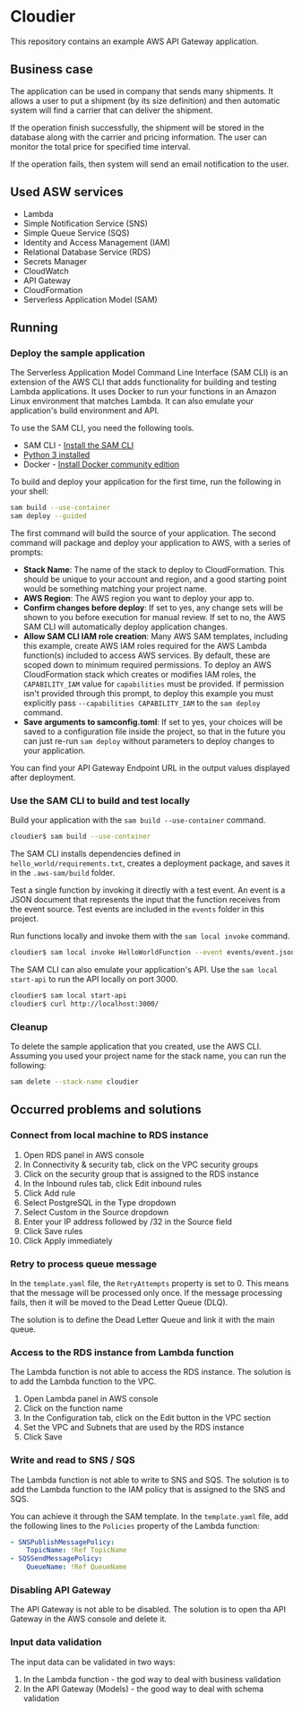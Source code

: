 # Cloudier

This repository contains an example AWS API Gateway application.

## Business case

The application can be used in company that sends many shipments. It allows a user to put a shipment
(by its size definition) and then automatic system will find a carrier that can deliver the shipment.

If the operation finish successfully, the shipment will be stored in the database along with the
carrier and pricing information. The user can monitor the total price for specified time interval.

If the operation fails, then system will send an email notification to the user.

## Used ASW services

- Lambda
- Simple Notification Service (SNS)
- Simple Queue Service (SQS)
- Identity and Access Management (IAM)
- Relational Database Service (RDS)
- Secrets Manager
- CloudWatch
- API Gateway
- CloudFormation
- Serverless Application Model (SAM)

## Running

### Deploy the sample application

The Serverless Application Model Command Line Interface (SAM CLI) is an extension of the AWS CLI that adds functionality
for building and testing Lambda applications. It uses Docker to run your functions in an Amazon Linux environment that
matches Lambda. It can also emulate your application's build environment and API.

To use the SAM CLI, you need the following tools.

* SAM
  CLI - [Install the SAM CLI](https://docs.aws.amazon.com/serverless-application-model/latest/developerguide/serverless-sam-cli-install.html)
* [Python 3 installed](https://www.python.org/downloads/)
* Docker - [Install Docker community edition](https://hub.docker.com/search/?type=edition&offering=community)

To build and deploy your application for the first time, run the following in your shell:

```bash
sam build --use-container
sam deploy --guided
```

The first command will build the source of your application. The second command will package and deploy your application
to AWS, with a series of prompts:

* **Stack Name**: The name of the stack to deploy to CloudFormation. This should be unique to your account and region,
  and a good starting point would be something matching your project name.
* **AWS Region**: The AWS region you want to deploy your app to.
* **Confirm changes before deploy**: If set to yes, any change sets will be shown to you before execution for manual
  review. If set to no, the AWS SAM CLI will automatically deploy application changes.
* **Allow SAM CLI IAM role creation**: Many AWS SAM templates, including this example, create AWS IAM roles required for
  the AWS Lambda function(s) included to access AWS services. By default, these are scoped down to minimum required
  permissions. To deploy an AWS CloudFormation stack which creates or modifies IAM roles, the `CAPABILITY_IAM` value
  for `capabilities` must be provided. If permission isn't provided through this prompt, to deploy this example you must
  explicitly pass `--capabilities CAPABILITY_IAM` to the `sam deploy` command.
* **Save arguments to samconfig.toml**: If set to yes, your choices will be saved to a configuration file inside the
  project, so that in the future you can just re-run `sam deploy` without parameters to deploy changes to your
  application.

You can find your API Gateway Endpoint URL in the output values displayed after deployment.

### Use the SAM CLI to build and test locally

Build your application with the `sam build --use-container` command.

```bash
cloudier$ sam build --use-container
```

The SAM CLI installs dependencies defined in `hello_world/requirements.txt`, creates a deployment package, and saves it
in the `.aws-sam/build` folder.

Test a single function by invoking it directly with a test event. An event is a JSON document that represents the input
that the function receives from the event source. Test events are included in the `events` folder in this project.

Run functions locally and invoke them with the `sam local invoke` command.

```bash
cloudier$ sam local invoke HelloWorldFunction --event events/event.json
```

The SAM CLI can also emulate your application's API. Use the `sam local start-api` to run the API locally on port 3000.

```bash
cloudier$ sam local start-api
cloudier$ curl http://localhost:3000/
```

### Cleanup

To delete the sample application that you created, use the AWS CLI. Assuming you used your project name for the stack
name, you can run the following:

```bash
sam delete --stack-name cloudier
```

## Occurred problems and solutions

### Connect from local machine to RDS instance 

1. Open RDS panel in AWS console
2. In Connectivity & security tab, click on the VPC security groups
3. Click on the security group that is assigned to the RDS instance
4. In the Inbound rules tab, click Edit inbound rules
5. Click Add rule
6. Select PostgreSQL in the Type dropdown
7. Select Custom in the Source dropdown
8. Enter your IP address followed by /32 in the Source field
9. Click Save rules
10. Click Apply immediately

### Retry to process queue message

In the `template.yaml` file, the `RetryAttempts` property is set to 0. This means that the message will be processed only
once. If the message processing fails, then it will be moved to the Dead Letter Queue (DLQ).

The solution is to define the Dead Letter Queue and link it with the main queue.

### Access to the RDS instance from Lambda function

The Lambda function is not able to access the RDS instance. The solution is to add the Lambda function to the VPC.

1. Open Lambda panel in AWS console
2. Click on the function name
3. In the Configuration tab, click on the Edit button in the VPC section
4. Set the VPC and Subnets that are used by the RDS instance
5. Click Save

### Write and read to SNS / SQS

The Lambda function is not able to write to SNS and SQS. The solution is to add the Lambda function to the IAM policy
that is assigned to the SNS and SQS.

You can achieve it through the SAM template. In the `template.yaml` file, add the following lines to the `Policies`
property of the Lambda function:

```yaml
- SNSPublishMessagePolicy:
    TopicName: !Ref TopicName
- SQSSendMessagePolicy:
    QueueName: !Ref QueueName
```

### Disabling API Gateway

The API Gateway is not able to be disabled. The solution is to open tha API Gateway in the AWS console and delete it.

### Input data validation

The input data can be validated in two ways:

1. In the Lambda function - the god way to deal with business validation
2. In the API Gateway (Models) - the good way to deal with schema validation 

